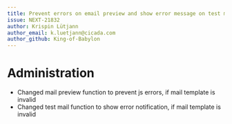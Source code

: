 ```yaml
---
title: Prevent errors on email preview and show error message on test mail function
issue: NEXT-21832
author: Krispin Lütjann
author_email: k.luetjann@cicada.com
author_github: King-of-Babylon
---
```


# Administration

* Changed mail preview function to prevent js errors, if mail template is invalid 
* Changed test mail function to show error notification, if mail template is invalid


